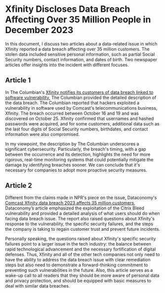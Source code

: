 # Xfinity Discloses Data Breach Affecting Over 35 Million People in December 2023
In this document, I discuss two articles about a data-related issue in which Xfinity reported a data breach affecting over 35 million customers. The stolen data included sensitive personal information, such as partial Social Security numbers, contact information, and dates of birth. Two newspaper articles offer insights into the incident with different focuses.

## Article 1
In The Columbian's [Xfinity notifies its customers of data breach linked to software vulnerability](https://www.columbian.com/news/2023/dec/19/xfinity-notifies-its-customers-of-data-breach-linked-to-software-vulnerability/), The Columbian provided the detailed description of the data breach. The Columbian reported that hackers exploited a vulnerability in software used by Comcast's telecommunications business, Xfinity. The breach occurred between October 16 and 19 and was discovered on October 25. Xfinity confirmed that usernames and hashed passwords were acquired, and for some customers, additional data such as the last four digits of Social Security numbers, birthdates, and contact information were also compromised.

In my viewpoint, the description by The Columbian underscores a significant cybersecurity. Particularly, the breach's timing, with a gap between the occurrence and its detection, highlights the need for more rigorous, real-time monitoring systems that could potentially mitigate the damage by identifying breaches sooner. We can conclude that it's necessary for companies to adopt more proactive security measures.

## Article 2
Different from the claims made in NPR's piece on the issue, Dataconomy's [Comcast Xfinity data breach 2023 affects 35 million customers](https://dataconomy.com/2023/12/20/comcast-xfinity-data-breach-2023/), Dataconomy’s article emphasized the exploitation of the Citrix Bleed vulnerability and provided a detailed analysis of what users should do when facing data breach issue. The report also raised questions about Xfinity's response to the vulnerability, the specific security failures, and the steps the company is taking to regain customer trust and prevent future incidents.

Personally speaking, the questions raised about Xfinity's specific security failures point to a larger issue in the tech industry: the balance between rapid technological advancement and the necessary fortification of digital defenses. Thus, Xfinity and all of the other tech companies not only need to have the ability to address the data breach issue with clear remediation steps but also need to demonstrate a forward-thinking commitment to preventing such vulnerabilities in the future. Also, this article serves as a wake-up call to all readers that they should be more aware of personal data and privacy protection, and should be equipped with basic measures to deal with similar data breaches.